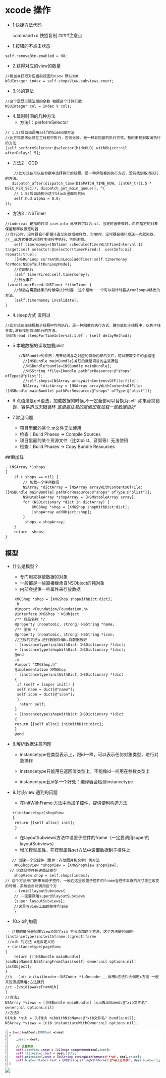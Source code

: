 # xcode 操作
- 1.快捷方法代码

   command+d  快捷复制
####注意点
- 1.按钮的不点击状态
```objc
self.removeBtn.enabled = NO;
```

- 2.获得对应的view的数量
```objc
//相当与获取对应当前视图的view 默认为0
NSUInteger index = self.shopsView.subviews.count;
```
- 3.％的算法
```objc
//这个是显示除法后的余数 根据这个计算行数
NSUInteger col = index % cols;
```
- 4.延时时间的几种方法
   - 方法1：performSelector
```objc
// 1.5s后自动调用self的hideHUD方法
//此方式要求必须在主线程中执行，否则无效。是一种非阻塞的执行方式，暂时未找到取消执行的方法
[self performSelector:@selector(hideHUD) withObject:nil afterDelay:1.5];
```
   - 方法2：GCD
```objc
    //此方式在可以在参数中选择执行的线程。是一种非阻塞的执行方式，没有找到取消执行的方法。
   dispatch_after(dispatch_time(DISPATCH_TIME_NOW, (int64_t)(1.5 * NSEC_PER_SEC)), dispatch_get_main_queue(), ^{
    // 1.5s后自动执行这个block里面的代码
    self.hud.alpha = 0.0;
});
```
   - 方法3：NSTimer
```objc
//inderval 是指的时间 userinfo 此参数可以为nil，当定时器失效时，由你指定的对象保留和释放该定时器
//当YES时，定时器会不断循环直至失效或被释放，当NO时，定时器会循环发送一次就失效。
//__此方式要求必须在主线程中执行，否则无效。
    self.timermoney=[NSTimer scheduledTimerWithTimeInterval:12 target:self selector:@selector(timerFired:)  userInfo:nil repeats:true];
    [[NSRunLoop currentRunLoop]addTimer:self.timermoney forMode:NSDefaultRunLoopMode];
    //立即执行
    [self timerFired:self.timermoney];
    //触发事件
-(void)timerFired:(NSTimer *)theTimer {
    //然后在需要结束的时候停止计时器 ,这个是唯一一个可以将计时器从runloop中移出的方法。
    [self.timermoney invalidate];
}
```
   - 4.sleep方式 没用过
  ```objc
  //此方式在主线程和子线程中均可执行。是一种阻塞的执行方式，建方放到子线程中，以免卡住界面,没有找到取消执行的方法。
  [NSThread sleepForTimeInterval:1.0f]; [self delayMethod];
  ```
- 5 本地数据的读取加载plist
```objc
      //NSBundle的作用：用来访问与之对应的资源内部的文件，可以获取文件的全路径
        //[NSBundle mainBundle]关联的就是项目的主资源包
        //NSBundle*bundle=[NSBundle mainBundle];
        //NSString *file=[bundle pathForResource:@"shops" ofType:@"plist"];
        //self.shops=[NSArray arrayWithContentsOfFile:file];
        NSArray *dictArray = [NSArray arrayWithContentsOfFile:[[NSBundle mainBundle] pathForResource:@"shops" ofType:@"plist"]];
```
- 6 点语法是get语法，加载数据的时候,不一定全部可以替换为self.      如果替换错误，容易造成无限循环 _这里要注意的是懒加载加载一些数据很好_

- 7.常见问题
   - 项目里面的某个.m文件无法使用
    - 检查：Build Phases -> Compile Sources
   - 项目里面的某个资源文件（比如plist、音频等）无法使用
    - 检查：Build Phases -> Copy Bundle Resources

##懒加载
```objc
- (NSArray *)shops
{
    if (_shops == nil) {
        // 加载一个字典数组
        NSArray *dictArray = [NSArray arrayWithContentsOfFile:[[NSBundle mainBundle] pathForResource:@"shops" ofType:@"plist"]];
        NSMutableArray *shopArray = [NSMutableArray array];
        for (NSDictionary *dict in dictArray) {
            XMGShop *shop = [XMGShop shopWithDict:dict];
            [shopArray addObject:shop];
        }
        _shops = shopArray;
    }
    return _shops;
}

```
## 模型
- 什么是模型？
    - 专门用来存放数据的对象
    - 一般都是一些直接继承自NSObject的纯对象
    - 内部会提供一些属性来存放数据
    ```objc
     XMGShop *shop = [XMGShop shopWithDict:dict];
     .h
     #import <Foundation/Foundation.h>
     @interface XMGShop : NSObject
     /** 商品名称 */
     @property (nonatomic, strong) NSString *name;
     /** 图标 */
     @property (nonatomic, strong) NSString *icon;
     //正规的方法a.进行数据存储b.将数据放好
     - (instancetype)initWithDict:(NSDictionary *)dict;
     + (instancetype)shopWithDict:(NSDictionary *)dict;
     @end
     .m
     #import "XMGShop.h"
     @implementation XMGShop
     - (instancetype)initWithDict:(NSDictionary *)dict
     {
      if (self = [super init]) {
      self.name = dict[@"name"];
      self.icon = dict[@"icon"];
      }
       return self;
     }
     + (instancetype)shopWithDict:(NSDictionary *)dict
     {
     return [[self alloc] initWithDict:dict];
     }
     @end
    ```
- 8.解析数据注意问题
  - instancetype在类型表示上，跟id一样，可以表示任何对象类型，进行对象操作

  - instancetype只能用在返回值类型上，不能像id一样用在参数类型上

  - instancetype比id多一个好处：编译器会检测instancetype

- 9.封装view 遇到的问题
   - 在initWithFrame:方法中添加子控件，提供便利构造方法
   ```objc
   +(instancetype)shopView
   {
    return [[self alloc] init];
    }
   ```
   - 在layoutSubviews方法中设置子控件的frame（一定要调用super的layoutSubviews）
   - 增加模型属性，在模型属性set方法中设置数据到子控件上
```objc
   // 创建一个父控件（整体：存放图片和文字）类方法
    XMGShopView *shopView = [XMGShopView shopView];
  // 给商品控件传递商品模型
    shopView.shop = self.shops[index];
// 这个方法专门用来布局子控件，一般在这里设置子控件的frame当控件本身的尺寸发生改变的时候，系统会自动调用这个方
    - (void)layoutSubviews{
    // 一定要调用super的layoutSubviews
    [super layoutSubviews];
    //这里写view上面的控件frame
    }
```
- 10.xib的加载
```objc
 - 注意的情况是如果View添加了xib 不会添加这个方法，这个方法是代码的-(instancetype)initwithframe:(cgrect)farme
 //xib 的方法 a是自定义的
 + (instancetype)pageView
{
    return [[[NSBundle mainBundle] loadNibNamed:NSStringFromClass(self) owner:nil options:nil] lastObject];
}
//b -（id）initwithcoder:(NSCoder *)aDecoder___调用b方法后会调用c方法 一般来说直接调用c方法就行
//c -(void)awakeFramNib{
}
//方法1
NSArray *views = [[NSBundle mainBundle] loadNibNamed:@"xib文件名" owner:nil options:nil]
//方法2
UINib *nib = [UINib nibWithNibName:@"xib文件名" bundle:nil];
NSArray *views = [nib instantiateWithOwner:nil options:nil];
```

![](/assets/Snip20150602_300.png)
![](/assets/Snip20150602_152.png)
